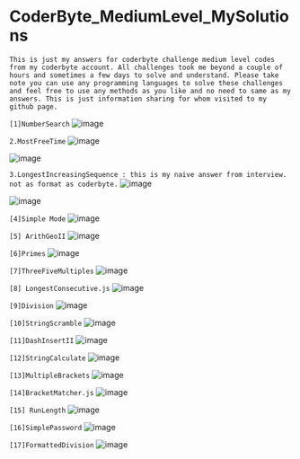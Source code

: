# CoderByte_MediumLevel_MySolutions

`This is just my answers for coderbyte challenge medium level codes from my coderbyte account. All challenges took me beyond a couple of hours and sometimes a few days to solve and understand. Please take note you can use any programming languages to solve these challenges and feel free to use any methods as you like and no need to same as my answers.
This is just information sharing for whom visited to my github page.`

`[1]NumberSearch`
![image](https://github.com/Thein-Naing/CoderByte_MediumLevel_MySolutions/assets/117463446/7fbb628f-a405-4064-b02f-f01926671719)

`2.MostFreeTime`
![image](https://github.com/Thein-Naing/CoderByte_MediumLevel_MySolutions/assets/117463446/4ab0376a-486b-423d-b114-0aebff6e20d9)

![image](https://github.com/Thein-Naing/CoderByte_MediumLevel_MySolutions/assets/117463446/fcedf494-8604-426f-953f-0311e455000d)

`3.LongestIncreasingSequence : this is my naive answer from interview. not as format as coderbyte.`
![image](https://github.com/Thein-Naing/CoderByte_MediumLevel_MySolutions/assets/117463446/9e859159-e108-451d-b3f0-cccaf37fff7f)

![image](https://github.com/Thein-Naing/CoderByte_MediumLevel_MySolutions/assets/117463446/bf863788-2c1a-4e03-8a6e-de0056230514)

`[4]Simple Mode`
![image](https://github.com/Thein-Naing/CoderByte_MediumLevel_MySolutions/assets/117463446/b159d451-79e1-4d9a-9b99-eed3d6a43951)

`[5] ArithGeoII`
![image](https://github.com/Thein-Naing/CoderByte_MediumLevel_MySolutions/assets/117463446/a95deb41-6357-4701-a46d-e3b680cb6329)

`[6]Primes`
![image](https://github.com/Thein-Naing/CoderByte_MediumLevel_MySolutions/assets/117463446/e3224edf-2d2a-48b9-b32c-b25b3994a69b)

`[7]ThreeFiveMultiples`
![image](https://github.com/Thein-Naing/CoderByte_MediumLevel_MySolutions/assets/117463446/e9c898b2-5238-4613-82a9-22c03b988af3)

`[8] LongestConsecutive.js`
![image](https://github.com/Thein-Naing/CoderByte_MediumLevel_MySolutions/assets/117463446/12db39ec-0dc0-4e44-af12-993367fb8125)

`[9]Division`
![image](https://github.com/Thein-Naing/CoderByte_MediumLevel_MySolutions/assets/117463446/221e16fb-97ae-440e-aaeb-fab6b6fc539c)

`[10]StringScramble`
![image](https://github.com/Thein-Naing/CoderByte_MediumLevel_MySolutions/assets/117463446/491d5594-8afb-4b27-96eb-69cf8f778097)

`[11]DashInsertII`
![image](https://github.com/Thein-Naing/CoderByte_MediumLevel_MySolutions/assets/117463446/8facf328-a87e-414e-bcea-f74ed6a05311)

`[12]StringCalculate`
![image](https://github.com/Thein-Naing/CoderByte_MediumLevel_MySolutions/assets/117463446/6fa65a84-c75d-4c8b-be18-e4cb3e2ba3bd)

`[13]MultipleBrackets`
![image](https://github.com/Thein-Naing/CoderByte_MediumLevel_MySolutions/assets/117463446/cfa7c6a2-b83f-4169-84d6-08b7457acfc4)

`[14]BracketMatcher.js`
![image](https://github.com/Thein-Naing/CoderByte_MediumLevel_MySolutions/assets/117463446/bf8df57d-967c-4de8-9051-7240f3489351)

`[15] RunLength`
![image](https://github.com/Thein-Naing/CoderByte_MediumLevel_MySolutions/assets/117463446/2aa9bf01-05f9-4583-a320-311a5623dfc9)

`[16]SimplePassword`
![image](https://github.com/Thein-Naing/CoderByte_MediumLevel_MySolutions/assets/117463446/64249370-8f67-4533-a70e-0d0b0325ca30)

`[17]FormattedDivision`
![image](https://github.com/Thein-Naing/CoderByte_MediumLevel_MySolutions/assets/117463446/2422fca3-bcac-419c-b8ef-43eeab98f193)




























